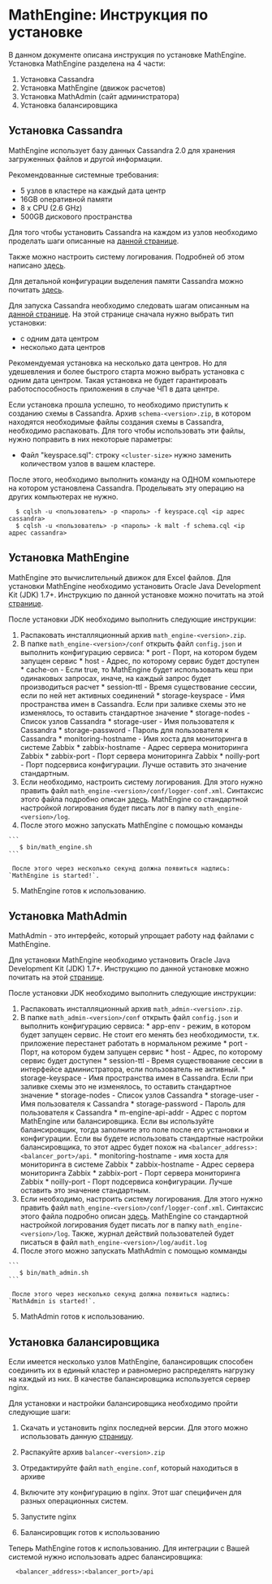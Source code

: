 # MathEngine: Инструкция по установке

В данном документе описана инструкция по установке MathEngine.
Установка MathEngine разделена на 4 части:

1. Установка Cassandra
2. Установка MathEngine (движок расчетов)
3. Установка MathAdmin (сайт администратора)
4. Установка балансировщика
  
## Установка Cassandra
MathEngine использует базу данных Cassandra 2.0 для хранения 
загруженных файлов и другой информации.

Рекомендованные системные требования:

  * 5 узлов в кластере на каждый дата центр
  * 16GB оперативной памяти
  * 8 x CPU (2.6 GHz)
  * 500GB дискового пространства
  
Для того чтобы установить Cassandra на каждом из узлов необходимо проделать шаги
описанные на [данной странице](http://docs.datastax.com/en/cassandra/2.0/cassandra/install/install_cassandraTOC.html).

Также можно настроить систему логирования. Подробней об этом написано
[здесь](http://docs.datastax.com/en/cassandra/2.0/cassandra/configuration/configLoggingTOC.html).

Для детальной конфигурации выделения памяти Cassandra можно почитать
[здесь](http://docs.datastax.com/en/cassandra/2.0/cassandra/operations/ops_tune_jvm_c.html).

Для запуска Cassandra необходимо следовать шагам описанным на
[данной странице](http://docs.datastax.com/en/cassandra/2.0/cassandra/initialize/initializeTOC.html).
На этой странице сначала нужно выбрать тип установки:

  * с одним дата центром
  * несколько дата центров

Рекомендуемая установка на несколько дата центров. Но для удешевления и более быстрого
старта можно выбрать установка с одним дата центром. Такая установка не будет гарантировать
работоспособность приложения в случае ЧП в дата центре.

Если установка прошла успешно, то необходимо приступить к созданию схемы в Cassandra.
Архив `schema-<version>.zip`, в котором находятся необходимые файлы
создания схемы в Cassandra, необходимо распаковать. 
Для того чтобы использовать эти файлы, нужно 
поправить в них некоторые параметры:

  * Файл "keyspace.sql": строку `<cluster-size>` нужно заменить количеством узлов в вашем кластере.

После этого, необходимо выполнить команду на ОДНОМ компьютере на котором установлена
Cassandra. Проделывать эту операцию на других компьютерах не нужно.

```
  $ cqlsh -u <пользователь> -p <пароль> -f keyspace.cql <ip адрес cassandra>
  $ cqlsh -u <пользователь> -p <пароль> -k malt -f schema.cql <ip адрес cassandra>
```
  
## Установка MathEngine
MathEngine это вычислительный движок для Excel файлов. 
Для установки MathEngine необходимо установить Oracle Java Development Kit (JDK) 1.7+.
Инструкцию по данной установке можно почитать на этой 
[странице](http://docs.oracle.com/javase/7/docs/webnotes/install).

После установки JDK необходимо выполнить следующие инструкции:

  1. Распаковать инсталляционный архив `math_engine-<version>.zip`.
  2. В папке `math_engine-<version>/conf` открыть файл `config.json` и выполнить конфигурацию сервиса:
    * port - Порт, на котором будем запущен сервис
    * host - Адрес, по которому сервис будет доступен
    * cache-on - Если true, то MathEngine будет использовать кеш при одинаковых запросах,
      иначе, на каждый запрос будет производиться расчет
    * session-ttl - Время существование сессии, если по ней нет активных соединений
    * storage-keyspace - Имя пространства имен в Cassandra. Если при заливке схемы 
      это не изменялось, то оставить стандартное значение
    * storage-nodes - Список узлов Cassandra
    * storage-user - Имя пользователя к Cassandra 
    * storage-password - Пароль для пользователя к Cassandra
    * monitoring-hostname - Имя хоста для мониторинга в системе Zabbix
    * zabbix-hostname - Адрес сервера мониторинга Zabbix
    * zabbix-port - Порт сервера мониторинга Zabbix
    * noilly-port - Порт подсервиса конфигурации. Лучше оставить это значение стандартным.
  3. Если необходимо, настроить систему логирования. Для этого нужно править файл
     `math_engine-<version>/conf/logger-conf.xml`. Синтаксис этого файла подробно описан
     [здесь](http://logback.qos.ch/manual/index.html). MathEngine со стандартной настройкой
     логирования будет писать лог в папку `math_engine-<version>/log`.
  4. После этого можно запускать MathEngine с помощью команды
  
    ```
       $ bin/math_engine.sh
    ```
  
     После этого через несколько секунд должна появиться надпись: `MathEngine is started!`.
  5. MathEngine готов к использованию.
  
## Установка MathAdmin
MathAdmin - это интерфейс, который упрощает работу над файлами с MathEngine.    
  
Для установки MathEngine необходимо установить Oracle Java Development Kit (JDK) 1.7+.
Инструкцию по данной установке можно почитать на этой 
[странице](http://docs.oracle.com/javase/7/docs/webnotes/install/).
  
После установки JDK необходимо выполнить следующие инструкции:

  1. Распаковать инсталляционный архив `math_admin-<version>.zip`.
  2. В папке `math_admin-<version>/conf` открыть файл `config.json` и выполнить конфигурацию сервиса:
    * app-env - режим, в котором будет запущен сервис. Не стоит его менять без необходимости, 
      т.к. приложение перестанет работать в нормальном режиме
    * port - Порт, на котором будем запущен сервис
    * host - Адрес, по которому сервис будет доступен
    * session-ttl - Время существование сессии в интерфейсе администратора, если пользователь не активный.
    * storage-keyspace - Имя пространства имен в Cassandra. Если при заливке схемы 
      это не изменялось, то оставить стандартное значение
    * storage-nodes - Список узлов Cassandra
    * storage-user - Имя пользователя к Cassandra 
    * storage-password - Пароль для пользователя к Cassandra
    * m-engine-api-addr - Адрес с портом MathEngine или балансировщика.
      Если вы используйте балансировщик, тогда заполните это поле после его установки 
      и конфигурации. Если вы будете использовать стандартные настройки балансировщика,
      то этот адрес будет похож на `<balancer_address>:<balancer_port>/api`.
    * monitoring-hostname - имя хоста для мониторинга в системе Zabbix
    * zabbix-hostname - Адрес сервера мониторинга Zabbix
    * zabbix-port - Порт сервера мониторинга Zabbix
    * noilly-port - Порт подсервиса конфигурации. Лучше оставить это значение стандартным.
  3. Если необходимо, настроить систему логирования. Для этого нужно править файл
     `math_engine-<version>/conf/logger-conf.xml`. Синтаксис этого файла подробно описан
     [здесь](http://logback.qos.ch/manual/index.html). MathEngine со стандартной настройкой
     логирования будет писать лог в папку `math_engine-<version>/log`. Также, журнал действий
     пользователей будет писаться в файл `math_engine-<version>/log/audit.log`
  4. После этого можно запускать MathAdmin с помощью комманды
  
    ```
       $ bin/math_admin.sh
    ```
    
     После этого через несколько секунд должна появиться надпись: `MathAdmin is started!`.
  5. MathAdmin готов к использованию.
  
## Установка балансировщика
Если имеется несколько узлов MathEngine, балансировщик способен соединить их
в единый кластер и равномерно распределять нагрузку на каждый из них.
В качестве балансировщика используется сервер nginx.

Для установки и настройки балансировщика необходимо пройти следующие шаги:

  1. Скачать и установить nginx последней версии. Для этого можно использовать
  данную [страницу](https://www.nginx.com/resources/wiki/start/topics/tutorials/install/).
  2. Распакуйте архив `balancer-<version>.zip`
  3. Отредактируйте файл `math_engine.conf`, который находиться в архиве
  4. Включите эту конфигурацию в nginx. Этот шаг специфичен для разных операционных систем.
  
  5. Запустите nginx
  6. Балансировщик готов к использованию

Теперь MathEngine готов к использованию. Для интеграции с Вашей системой нужно использовать адрес балансировщика:

```
  <balancer_address>:<balancer_port>/api
```
